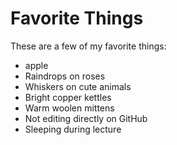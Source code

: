 # Favorite Things

These are a few of my favorite things:

- apple
- Raindrops on roses
- Whiskers on cute animals
- Bright copper kettles
- Warm woolen mittens
- Not editing directly on GitHub
- Sleeping during lecture
